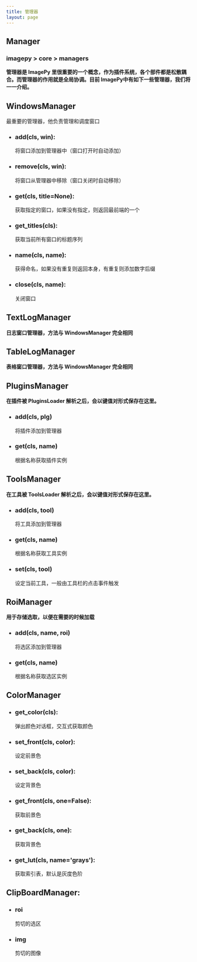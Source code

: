 ```yaml
---
title: 管理器
layout: page
---
```

## Manager
### imagepy > core > managers
**管理器是 ImagePy 里很重要的一个概念，作为插件系统，各个部件都是松散耦合。而管理器的作用就是全局协调。目前 ImagePy中有如下一些管理器，我们将一一介绍。**

## WindowsManager
最重要的管理器，他负责管理和调度窗口
* ### add(cls, win):
  将窗口添加到管理器中（窗口打开时自动添加）
* ### remove(cls, win):
  将窗口从管理器中移除（窗口关闭时自动移除）
* ###  get(cls, title=None):
  获取指定的窗口，如果没有指定，则返回最前端的一个
* ### get_titles(cls):
  获取当前所有窗口的标题序列
* ### name(cls, name):
  获得命名，如果没有重复则返回本身，有重复则添加数字后缀
* ### close(cls, name):
  关闭窗口

## TextLogManager
  **日志窗口管理器，方法与 WindowsManager 完全相同**
## TableLogManager
  **表格窗口管理器，方法与 WindowsManager 完全相同**

## PluginsManager
**在插件被 PluginsLoader 解析之后，会以键值对形式保存在这里。**
* ### add(cls, plg)
  将插件添加到管理器
* ### get(cls, name)
  根据名称获取插件实例

## ToolsManager
**在工具被 ToolsLoader 解析之后，会以键值对形式保存在这里。**
* ### add(cls, tool)
  将工具添加到管理器
* ### get(cls, name)
  根据名称获取工具实例
* ### set(cls, tool)
  设定当前工具，一般由工具栏的点击事件触发

## RoiManager
**用于存储选取，以便在需要的时候加载**
* ### add(cls, name, roi)
  将选区添加到管理器
* ### get(cls, name)
  根据名称获取选区实例

## ColorManager
* ### get_color(cls):
  弹出颜色对话框，交互式获取颜色
* ### set_front(cls, color):
  设定前景色
* ### set_back(cls, color):
  设定背景色
* ### get_front(cls, one=False):
  获取前景色
* ### get_back(cls, one):
  获取背景色
* ### get_lut(cls, name='grays'):
  获取索引表，默认是灰度色阶

## ClipBoardManager:
* ### roi
  剪切的选区
* ### img
  剪切的图像